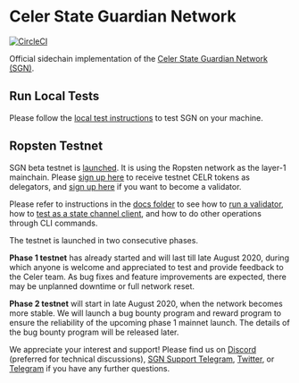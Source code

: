 # Celer State Guardian Network

[![CircleCI](https://circleci.com/gh/celer-network/sgn/tree/master.svg?style=svg)](https://circleci.com/gh/celer-network/sgn/tree/master)

Official sidechain implementation of the [Celer State Guardian Network (SGN)](https://www.celer.network/docs/celercore/sgn/architecture.html).

## Run Local Tests

Please follow the [local test instructions](./test/README.md) to test SGN on your machine.

## Ropsten Testnet

SGN beta testnet is [launched](https://blog.celer.network/2020/08/10/state-guardian-network-beta-testnet-launches/). It is using the Ropsten network as the layer-1 mainchain. Please [sign up here](https://yj20.typeform.com/to/wfrAngwE) to receive testnet CELR tokens as delegators, and [sign up here](https://yj20.typeform.com/to/U9UHcaDa) if you want to become a validator.

Please refer to instructions in the [docs folder](./docs) to see how to [run a validator](./docs/ropsten_validator_manual.md), how to [test as a state channel client](./docs/ropsten_test_user_manual.md), and how to do other operations through CLI commands.

The testnet is launched in two consecutive phases.

**Phase 1 testnet** has already started and will last till late August 2020, during which anyone is welcome and appreciated to test and provide feedback to the Celer team. As bug fixes and feature improvements are expected, there may be unplanned downtime or full network reset.

**Phase 2 testnet** will start in late August 2020, when the network becomes more stable. We will launch a bug bounty program and reward program to ensure the reliability of the upcoming phase 1 mainnet launch. The details of the bug bounty program will be released later.

We appreciate your interest and support! Please find us on [Discord](https://discord.com/invite/Trhab5w) (preferred for technical discussions), [SGN Support Telegram](https://t.me/cEconomyLaunchPlan), [Twitter](https://twitter.com/CelerNetwork), or [Telegram](https://t.me/celernetwork) if you have any further questions.